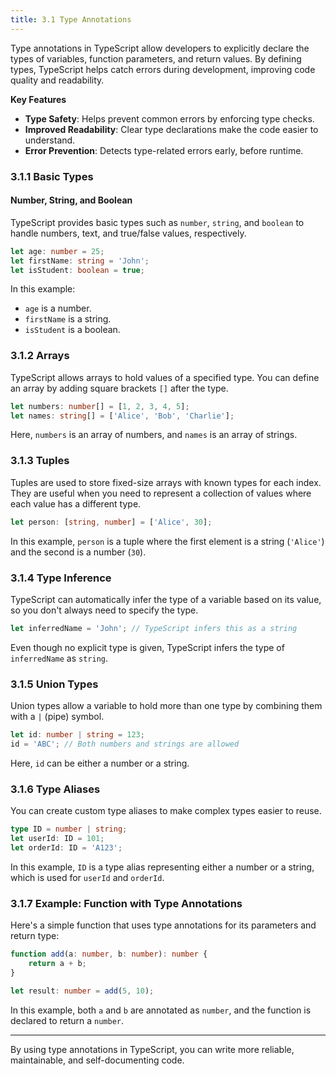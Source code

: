 ```yaml
---
title: 3.1 Type Annotations
---
```


Type annotations in TypeScript allow developers to explicitly declare the types of variables, function parameters, and return values. By defining types, TypeScript helps catch errors during development, improving code quality and readability.

**Key Features**

- **Type Safety**: Helps prevent common errors by enforcing type checks.
- **Improved Readability**: Clear type declarations make the code easier to understand.
- **Error Prevention**: Detects type-related errors early, before runtime.

### 3.1.1 Basic Types

#### Number, String, and Boolean

TypeScript provides basic types such as `number`, `string`, and `boolean` to handle numbers, text, and true/false values, respectively.

```typescript
let age: number = 25;
let firstName: string = 'John';
let isStudent: boolean = true;
```

In this example:
- `age` is a number.
- `firstName` is a string.
- `isStudent` is a boolean.

### 3.1.2 Arrays

TypeScript allows arrays to hold values of a specified type. You can define an array by adding square brackets `[]` after the type.

```typescript
let numbers: number[] = [1, 2, 3, 4, 5];
let names: string[] = ['Alice', 'Bob', 'Charlie'];
```

Here, `numbers` is an array of numbers, and `names` is an array of strings.

### 3.1.3 Tuples

Tuples are used to store fixed-size arrays with known types for each index. They are useful when you need to represent a collection of values where each value has a different type.

```typescript
let person: [string, number] = ['Alice', 30];
```

In this example, `person` is a tuple where the first element is a string (`'Alice'`) and the second is a number (`30`).

### 3.1.4 Type Inference

TypeScript can automatically infer the type of a variable based on its value, so you don't always need to specify the type.

```typescript
let inferredName = 'John'; // TypeScript infers this as a string
```

Even though no explicit type is given, TypeScript infers the type of `inferredName` as `string`.

### 3.1.5 Union Types

Union types allow a variable to hold more than one type by combining them with a `|` (pipe) symbol.

```typescript
let id: number | string = 123;
id = 'ABC'; // Both numbers and strings are allowed
```

Here, `id` can be either a number or a string.

### 3.1.6 Type Aliases

You can create custom type aliases to make complex types easier to reuse.

```typescript
type ID = number | string;
let userId: ID = 101;
let orderId: ID = 'A123';
```

In this example, `ID` is a type alias representing either a number or a string, which is used for `userId` and `orderId`.

### 3.1.7 Example: Function with Type Annotations

Here's a simple function that uses type annotations for its parameters and return type:

```typescript
function add(a: number, b: number): number {
    return a + b;
}

let result: number = add(5, 10);
```

In this example, both `a` and `b` are annotated as `number`, and the function is declared to return a `number`.

---

By using type annotations in TypeScript, you can write more reliable, maintainable, and self-documenting code.